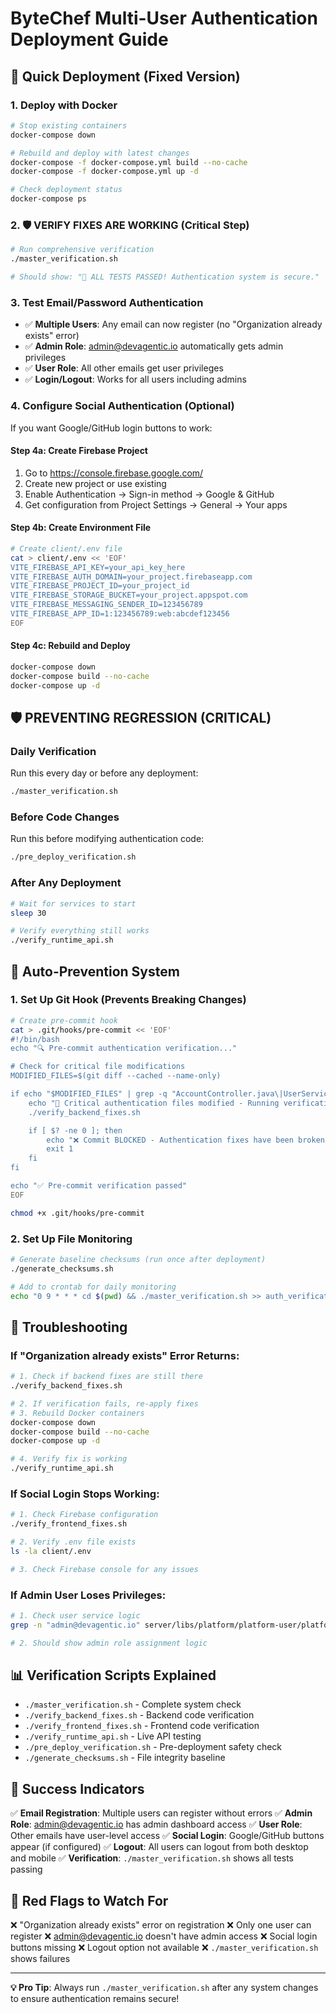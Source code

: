 # ByteChef Multi-User Authentication Deployment Guide

## 🚀 Quick Deployment (Fixed Version)

### 1. Deploy with Docker
```bash
# Stop existing containers
docker-compose down

# Rebuild and deploy with latest changes
docker-compose -f docker-compose.yml build --no-cache
docker-compose -f docker-compose.yml up -d

# Check deployment status
docker-compose ps
```

### 2. **🛡️ VERIFY FIXES ARE WORKING (Critical Step)**
```bash
# Run comprehensive verification
./master_verification.sh

# Should show: "🎉 ALL TESTS PASSED! Authentication system is secure."
```

### 3. Test Email/Password Authentication
- ✅ **Multiple Users**: Any email can now register (no "Organization already exists" error)
- ✅ **Admin Role**: admin@devagentic.io automatically gets admin privileges
- ✅ **User Role**: All other emails get user privileges
- ✅ **Login/Logout**: Works for all users including admins

### 4. Configure Social Authentication (Optional)

If you want Google/GitHub login buttons to work:

#### Step 4a: Create Firebase Project
1. Go to https://console.firebase.google.com/
2. Create new project or use existing
3. Enable Authentication → Sign-in method → Google & GitHub
4. Get configuration from Project Settings → General → Your apps

#### Step 4b: Create Environment File
```bash
# Create client/.env file
cat > client/.env << 'EOF'
VITE_FIREBASE_API_KEY=your_api_key_here
VITE_FIREBASE_AUTH_DOMAIN=your_project.firebaseapp.com
VITE_FIREBASE_PROJECT_ID=your_project_id
VITE_FIREBASE_STORAGE_BUCKET=your_project.appspot.com
VITE_FIREBASE_MESSAGING_SENDER_ID=123456789
VITE_FIREBASE_APP_ID=1:123456789:web:abcdef123456
EOF
```

#### Step 4c: Rebuild and Deploy
```bash
docker-compose down
docker-compose build --no-cache
docker-compose up -d
```

## 🛡️ **PREVENTING REGRESSION (CRITICAL)**

### Daily Verification
Run this every day or before any deployment:
```bash
./master_verification.sh
```

### Before Code Changes
Run this before modifying authentication code:
```bash
./pre_deploy_verification.sh
```

### After Any Deployment
```bash
# Wait for services to start
sleep 30

# Verify everything still works
./verify_runtime_api.sh
```

## 🚨 **Auto-Prevention System**

### 1. Set Up Git Hook (Prevents Breaking Changes)
```bash
# Create pre-commit hook
cat > .git/hooks/pre-commit << 'EOF'
#!/bin/bash
echo "🔍 Pre-commit authentication verification..."

# Check for critical file modifications
MODIFIED_FILES=$(git diff --cached --name-only)

if echo "$MODIFIED_FILES" | grep -q "AccountController.java\|UserServiceImpl.java\|application.yml"; then
    echo "🚨 Critical authentication files modified - Running verification..."
    ./verify_backend_fixes.sh

    if [ $? -ne 0 ]; then
        echo "❌ Commit BLOCKED - Authentication fixes have been broken!"
        exit 1
    fi
fi

echo "✅ Pre-commit verification passed"
EOF

chmod +x .git/hooks/pre-commit
```

### 2. Set Up File Monitoring
```bash
# Generate baseline checksums (run once after deployment)
./generate_checksums.sh

# Add to crontab for daily monitoring
echo "0 9 * * * cd $(pwd) && ./master_verification.sh >> auth_verification.log 2>&1" | crontab -
```

## 🔧 **Troubleshooting**

### If "Organization already exists" Error Returns:
```bash
# 1. Check if backend fixes are still there
./verify_backend_fixes.sh

# 2. If verification fails, re-apply fixes
# 3. Rebuild Docker containers
docker-compose down
docker-compose build --no-cache
docker-compose up -d

# 4. Verify fix is working
./verify_runtime_api.sh
```

### If Social Login Stops Working:
```bash
# 1. Check Firebase configuration
./verify_frontend_fixes.sh

# 2. Verify .env file exists
ls -la client/.env

# 3. Check Firebase console for any issues
```

### If Admin User Loses Privileges:
```bash
# 1. Check user service logic
grep -n "admin@devagentic.io" server/libs/platform/platform-user/platform-user-service/src/main/java/com/bytechef/platform/user/service/UserServiceImpl.java

# 2. Should show admin role assignment logic
```

## 📊 **Verification Scripts Explained**

- `./master_verification.sh` - Complete system check
- `./verify_backend_fixes.sh` - Backend code verification
- `./verify_frontend_fixes.sh` - Frontend code verification
- `./verify_runtime_api.sh` - Live API testing
- `./pre_deploy_verification.sh` - Pre-deployment safety check
- `./generate_checksums.sh` - File integrity baseline

## 🎯 **Success Indicators**

✅ **Email Registration**: Multiple users can register without errors
✅ **Admin Role**: admin@devagentic.io has admin dashboard access
✅ **User Role**: Other emails have user-level access
✅ **Social Login**: Google/GitHub buttons appear (if configured)
✅ **Logout**: All users can logout from both desktop and mobile
✅ **Verification**: `./master_verification.sh` shows all tests passing

## 🚨 **Red Flags to Watch For**

❌ "Organization already exists" error on registration
❌ Only one user can register
❌ admin@devagentic.io doesn't have admin access
❌ Social login buttons missing
❌ Logout option not available
❌ `./master_verification.sh` shows failures

---

**💡 Pro Tip**: Always run `./master_verification.sh` after any system changes to ensure authentication remains secure!
